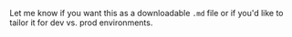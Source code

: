 
Let me know if you want this as a downloadable `.md` file or if you'd like to tailor it for dev vs. prod environments.
